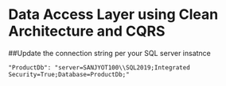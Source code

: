 # Data Access Layer using Clean Architecture and CQRS


##Update the connection string per your SQL server insatnce
```
"ProductDb": "server=SANJYOT100\\SQL2019;Integrated Security=True;Database=ProductDb;"
```